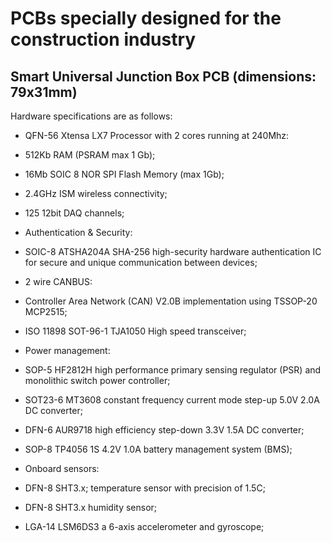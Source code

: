 # PCBs specially designed for the construction industry

## Smart Universal Junction Box PCB (dimensions: 79x31mm)

Hardware specifications are as follows:
-	QFN-56 Xtensa LX7 Processor with 2 cores running at 240Mhz:
  -	512Kb RAM (PSRAM max 1 Gb);
  -	16Mb SOIC 8 NOR SPI Flash Memory (max 1Gb);
  -	2.4GHz ISM wireless connectivity;
  -	125 12bit DAQ channels;

-	Authentication & Security:
  -	SOIC-8 ATSHA204A SHA-256 high-security hardware authentication IC for secure and unique communication between devices;

-	2 wire CANBUS:
  - Controller Area Network (CAN) V2.0B implementation using TSSOP-20 MCP2515;
  - ISO 11898 SOT-96-1 TJA1050 High speed transceiver;

-	Power management:
  -	SOP-5 HF2812H high performance primary sensing regulator (PSR) and monolithic switch power controller;
  -	SOT23-6 MT3608 constant frequency current mode step-up 5.0V 2.0A DC converter;
  -	DFN-6 AUR9718 high efficiency step-down 3.3V 1.5A DC converter;
  -	SOP-8 TP4056 1S 4.2V 1.0A battery management system (BMS); 

-	Onboard sensors:
  - DFN-8 SHT3.x; temperature sensor with precision of 1.5C; 
  - DFN-8 SHT3.x humidity sensor;
  - LGA-14 LSM6DS3 a 6-axis accelerometer and gyroscope;

